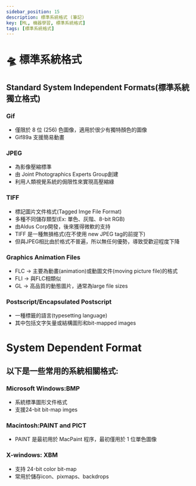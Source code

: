 ```yaml
---
sidebar_position: 15
description: 標準系統格式 (筆記)
key: [ML, 機器學習, 標準系統格式]
tags: [標準系統格式]
---
```


# 🛸 標準系統格式
## Standard System Independent Formats(標準系統獨立格式)

### Gif

- 僅限於 8 位 (256) 色圖像，適用於很少有獨特顏色的圖像
- Gif89a 支援簡易動畫

### JPEG

- 為影像壓縮標準
- 由 Joint Photographics Experts Group創建
- 利用人類視覺系統的侷限性來實現高壓縮綠

### TIFF

- 標記圖片文件格式(Tagged Imge File Format)
- 多種不同儲存類型(Ex: 單色、灰階、8-bit RGB)
- 由Aldus Corp開發，後來獲得微軟的支持
- TIFF 是一種無損格式(在不使用 new JPEG tag的前提下)
- 但與JPEG相比由於格式不普遍，所以無任何優勢，導致受歡迎程度下降

### Graphics Animation Files

- FLC → 主要為動畫(animation)或動圖文件(moving picture file)的格式
- FLI → 與FLC相類似
- GL → 高品質的動態圖片，通常為large file sizes

### Postscript/Encapsulated Postscript

- 一種標籤的語言(typesetting language)
- 其中包括文字矢量或結構圖形和bit-mapped images

# System Dependent Format

## 以下是一些常用的系統相關格式:

### Microsoft Windows:BMP

- 系統標準圖形文件格式
- 支援24-bit bit-map imges

### Macintosh:PAINT and PICT

- PAINT 是最初用於 MacPaint 程序，最初僅用於 1 位單色圖像

### X-windows: XBM

- 支持 24-bit color bit-map
- 常用於儲存icon、pixmaps、backdrops